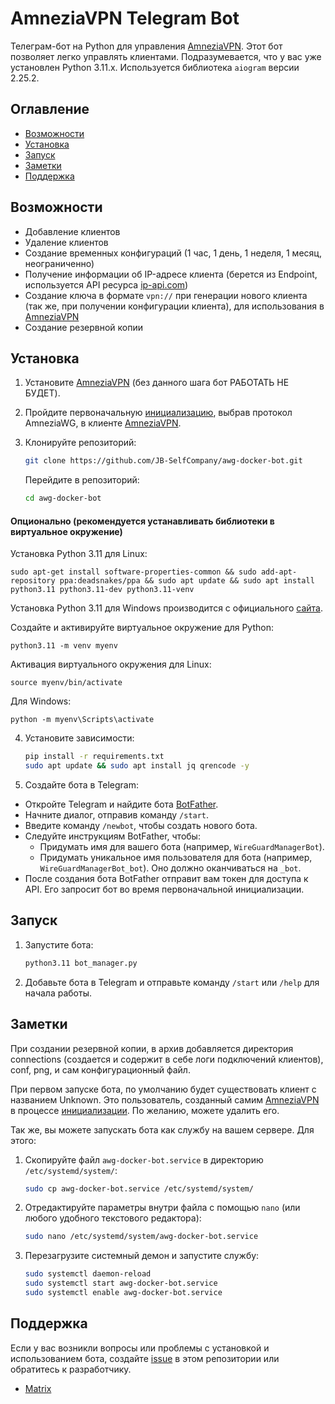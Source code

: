 # AmneziaVPN Telegram Bot

Телеграм-бот на Python для управления [AmneziaVPN](https://github.com/amnezia-vpn/amnezia-client). Этот бот позволяет легко управлять клиентами. Подразумевается, что у вас уже установлен Python 3.11.x. Используется библиотека `aiogram` версии 2.25.2.

## Оглавление

- [Возможности](#возможности)
- [Установка](#установка)
- [Запуск](#запуск)
- [Заметки](#заметки)
- [Поддержка](#поддержка)

## Возможности

- Добавление клиентов
- Удаление клиентов
- Создание временных конфигураций (1 час, 1 день, 1 неделя, 1 месяц, неограниченно)
- Получение информации об IP-адресе клиента (берется из Endpoint, используется API ресурса [ip-api.com](http://ip-api.com))
- Создание ключа в формате `vpn://` при генерации нового клиента (так же, при получении конфигурации клиента), для использования в [AmneziaVPN](https://github.com/amnezia-vpn/amnezia-client)
- Создание резервной копии

## Установка

1. Установите [AmneziaVPN](https://github.com/amnezia-vpn/amnezia-client) (без данного шага бот РАБОТАТЬ НЕ БУДЕТ).
2. Пройдите первоначальную [инициализацию](https://docs.amnezia.org/ru/documentation/instructions/install-vpn-on-server/), выбрав протокол AmneziaWG, в клиенте [AmneziaVPN](https://github.com/amnezia-vpn/amnezia-client).

3. Клонируйте репозиторий:

    ```bash
    git clone https://github.com/JB-SelfCompany/awg-docker-bot.git
    ```

    Перейдите в репозиторий:

    ```bash
    cd awg-docker-bot
    ```

  #### Опционально (рекомендуется устанавливать библиотеки в виртуальное окружение)
  
   Установка Python 3.11 для Linux:

    sudo apt-get install software-properties-common && sudo add-apt-repository ppa:deadsnakes/ppa && sudo apt update && sudo apt install python3.11 python3.11-dev python3.11-venv

   Установка Python 3.11 для Windows производится с официального [сайта](https://www.python.org/downloads/release/python-31110/). 
   
   Создайте и активируйте виртуальное окружение для Python:

    python3.11 -m venv myenv
        
   Активация виртуального окружения для Linux:
    
    source myenv/bin/activate

   Для Windows:
  
    python -m myenv\Scripts\activate

4. Установите зависимости:

    ```bash
    pip install -r requirements.txt
    sudo apt update && sudo apt install jq qrencode -y
    ```

5. Создайте бота в Telegram:

- Откройте Telegram и найдите бота [BotFather](https://t.me/BotFather).
- Начните диалог, отправив команду `/start`.
- Введите команду `/newbot`, чтобы создать нового бота.
- Следуйте инструкциям BotFather, чтобы:
    - Придумать имя для вашего бота (например, `WireGuardManagerBot`).
    - Придумать уникальное имя пользователя для бота (например, `WireGuardManagerBot_bot`). Оно должно оканчиваться на `_bot`.
- После создания бота BotFather отправит вам токен для доступа к API. Его запросит бот во время первоначальной инициализации.

## Запуск

1. Запустите бота:

    ```bash                           
    python3.11 bot_manager.py              
    ```
    
2. Добавьте бота в Telegram и отправьте команду `/start` или `/help` для начала работы.

## Заметки

При создании резервной копии, в архив добавляется директория connections (создается и содержит в себе логи подключений клиентов), conf, png, и сам конфигурационный файл. 

При первом запуске бота, по умолчанию будет существовать клиент с названием Unknown. Это пользователь, созданный самим [AmneziaVPN](https://github.com/amnezia-vpn/amnezia-client) в процессе [инициализации](https://docs.amnezia.org/ru/documentation/instructions/install-vpn-on-server/). По желанию, можете удалить его. 

Так же, вы можете запускать бота как службу на вашем сервере. Для этого:
1. Скопируйте файл `awg-docker-bot.service` в директорию `/etc/systemd/system/`:

    ```bash
    sudo cp awg-docker-bot.service /etc/systemd/system/
    ```

2. Отредактируйте параметры внутри файла с помощью `nano` (или любого удобного текстового редактора):

    ```bash
    sudo nano /etc/systemd/system/awg-docker-bot.service
    ```
    
3. Перезагрузите системный демон и запустите службу:

    ```bash
    sudo systemctl daemon-reload
    sudo systemctl start awg-docker-bot.service
    sudo systemctl enable awg-docker-bot.service
    ```

## Поддержка

Если у вас возникли вопросы или проблемы с установкой и использованием бота, создайте [issue](https://github.com/JB-SelfCompany/awg-docker-bot/issues) в этом репозитории или обратитесь к разработчику.

- [Matrix](https://matrix.to/#/@jack_benq:shd.company)
